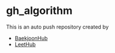 # gh_algorithm
This is an auto push repository created by
- [BaekjoonHub](https://github.com/BaekjoonHub/BaekjoonHub)
- [LeetHub](https://github.com/QasimWani/LeetHub)
